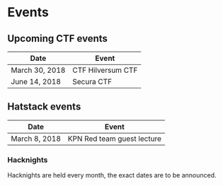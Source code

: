 # Events

## Upcoming CTF events

| Date | Event  | 
|--|--|
| March 30, 2018 | CTF Hilversum CTF | 
| June 14, 2018 | Secura CTF |

## Hatstack events

| Date | Event  | 
|--|--|
| March 8, 2018 | KPN Red team guest lecture | 

### Hacknights
Hacknights are held every month, the exact dates are to be announced.

